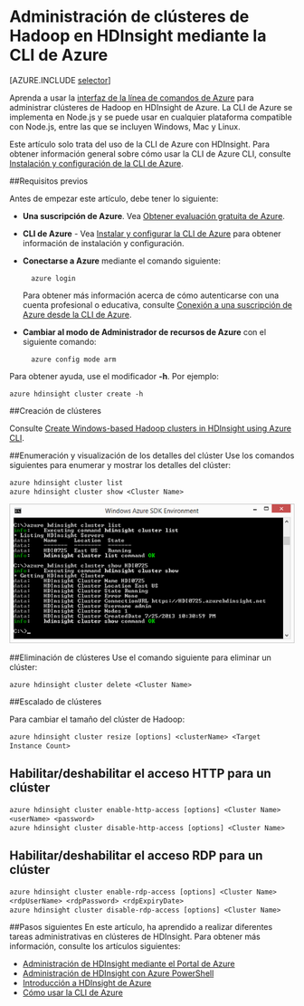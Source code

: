 <properties
	pageTitle="Administrar clústeres de Hadoop mediante la CLI de Azure | Microsoft Azure"
	description="Cómo usar la CLI de Azure para administrar clústeres de Hadoop en HDInsight"
	services="hdinsight"
	editor="cgronlun"
	manager="paulettm"
	authors="mumian"
	tags="azure-portal"
	documentationCenter=""/>

<tags
	ms.service="hdinsight"
	ms.workload="big-data"
	ms.tgt_pltfrm="na"
	ms.devlang="na"
	ms.topic="article"
	ms.date="01/04/2016"
	ms.author="jgao"/>

# Administración de clústeres de Hadoop en HDInsight mediante la CLI de Azure

[AZURE.INCLUDE [selector](../../includes/hdinsight-portal-management-selector.md)]

Aprenda a usar la [interfaz de la línea de comandos de Azure](../xplat-cli-install.md) para administrar clústeres de Hadoop en HDInsight de Azure. La CLI de Azure se implementa en Node.js y se puede usar en cualquier plataforma compatible con Node.js, entre las que se incluyen Windows, Mac y Linux.

Este artículo solo trata del uso de la CLI de Azure con HDInsight. Para obtener información general sobre cómo usar la CLI de Azure CLI, consulte [Instalación y configuración de la CLI de Azure][azure-command-line-tools].

##Requisitos previos

Antes de empezar este artículo, debe tener lo siguiente:

- **Una suscripción de Azure**. Vea [Obtener evaluación gratuita de Azure](https://azure.microsoft.com/documentation/videos/get-azure-free-trial-for-testing-hadoop-in-hdinsight/).
- **CLI de Azure** - Vea [Instalar y configurar la CLI de Azure](../xplat-cli-install.md) para obtener información de instalación y configuración.
- **Conectarse a Azure** mediante el comando siguiente:

		azure login

	Para obtener más información acerca de cómo autenticarse con una cuenta profesional o educativa, consulte [Conexión a una suscripción de Azure desde la CLI de Azure](xplat-cli-connect.md).
	
- **Cambiar al modo de Administrador de recursos de Azure** con el siguiente comando:

		azure config mode arm

Para obtener ayuda, use el modificador **-h**. Por ejemplo:

	azure hdinsight cluster create -h
	
##Creación de clústeres

Consulte [Create Windows-based Hadoop clusters in HDInsight using Azure CLI](hdinsight-hadoop-create-windows-clusters-cli.md).

##Enumeración y visualización de los detalles del clúster
Use los comandos siguientes para enumerar y mostrar los detalles del clúster:

	azure hdinsight cluster list
	azure hdinsight cluster show <Cluster Name>

![HDI.CLIListCluster][image-cli-clusterlisting]


##Eliminación de clústeres
Use el comando siguiente para eliminar un clúster:

	azure hdinsight cluster delete <Cluster Name>

##Escalado de clústeres

Para cambiar el tamaño del clúster de Hadoop:

	azure hdinsight cluster resize [options] <clusterName> <Target Instance Count>


## Habilitar/deshabilitar el acceso HTTP para un clúster

	azure hdinsight cluster enable-http-access [options] <Cluster Name> <userName> <password>
	azure hdinsight cluster disable-http-access [options] <Cluster Name>

## Habilitar/deshabilitar el acceso RDP para un clúster

  	azure hdinsight cluster enable-rdp-access [options] <Cluster Name> <rdpUserName> <rdpPassword> <rdpExpiryDate>
  	azure hdinsight cluster disable-rdp-access [options] <Cluster Name>


##Pasos siguientes
En este artículo, ha aprendido a realizar diferentes tareas administrativas en clústeres de HDInsight. Para obtener más información, consulte los artículos siguientes:

* [Administración de HDInsight mediante el Portal de Azure][hdinsight-admin-portal]
* [Administración de HDInsight con Azure PowerShell][hdinsight-admin-powershell]
* [Introducción a HDInsight de Azure][hdinsight-get-started]
* [Cómo usar la CLI de Azure][azure-command-line-tools]


[azure-command-line-tools]: ../xplat-cli.md
[azure-create-storageaccount]: ../storage-create-storage-account.md
[azure-purchase-options]: http://azure.microsoft.com/pricing/purchase-options/
[azure-member-offers]: http://azure.microsoft.com/pricing/member-offers/
[azure-free-trial]: http://azure.microsoft.com/pricing/free-trial/


[hdinsight-admin-portal]: hdinsight-administer-use-management-portal.md
[hdinsight-admin-powershell]: hdinsight-administer-use-powershell.md
[hdinsight-get-started]: hdinsight-hadoop-linux-tutorial-get-started.md

[image-cli-account-download-import]: ./media/hdinsight-administer-use-command-line/HDI.CLIAccountDownloadImport.png
[image-cli-clustercreation]: ./media/hdinsight-administer-use-command-line/HDI.CLIClusterCreation.png
[image-cli-clustercreation-config]: ./media/hdinsight-administer-use-command-line/HDI.CLIClusterCreationConfig.png
[image-cli-clusterlisting]: ./media/hdinsight-administer-use-command-line/HDI.CLIListClusters.png "Enumeración y visualización de clústeres"

<!---HONumber=AcomDC_0218_2016-->